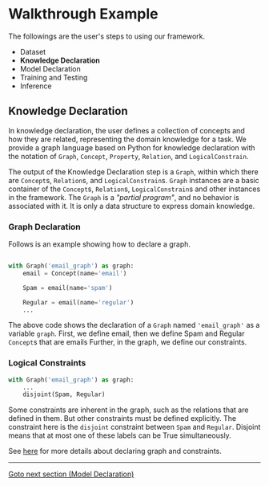 # Walkthrough Example

The followings are the user's steps to using our framework.

- Dataset
- **Knowledge Declaration**
- Model Declaration
- Training and Testing
- Inference

## Knowledge Declaration

In knowledge declaration, the user defines a collection of concepts and how they are related, representing the domain knowledge for a task.
We provide a graph language based on Python for knowledge declaration with the notation of `Graph`, `Concept`, `Property`, `Relation`, and `LogicalConstrain`.

The output of the Knowledge Declaration step is a `Graph`, within which there are `Concept`s, `Relation`s, and `LogicalConstrain`s. `Graph` instances are a basic container of the `Concept`s, `Relation`s, `LogicalConstrain`s and other instances in the framework. The `Graph` is a *"partial program"*, and no behavior is associated with it. It is only a data structure to express domain knowledge.

### Graph Declaration

Follows is an example showing how to declare a graph. 

```python

with Graph('email_graph') as graph:
    email = Concept(name='email')

    Spam = email(name='spam')

    Regular = email(name='regular')
    ...

```

The above code shows the declaration of a `Graph` named `'email_graph'` as a variable `graph`. First, we define email, then we define Spam and Regular `Concept`s that are emails Further, in the graph, we define our constraints.

### Logical Constraints

```python
with Graph('email_graph') as graph:
    ...
    disjoint(Spam, Regular)

```

Some constraints are inherent in the graph, such as the relations that are defined in them. But other constraints must be defined explicitly. The constraint here is the `disjoint` constraint between `Spam` and `Regular`. Disjoint means that at most one of these labels can be True simultaneously.

See [here](../../Main%20Components/Knowledge%20Declaration%20%28Graph%29.md) for more details about declaring graph and constraints.

____
[Goto next section (Model Declaration)](Model%20Declaration.md)